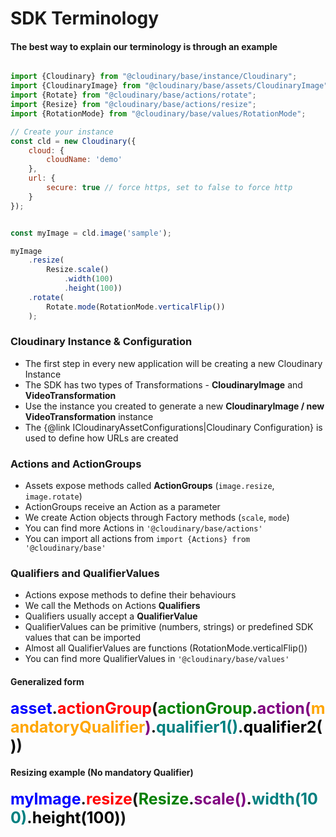 <h1>SDK Terminology</h1>

<h4>The best way to explain our terminology is through an example</h4>


```javascript

import {Cloudinary} from "@cloudinary/base/instance/Cloudinary";
import {CloudinaryImage} from "@cloudinary/base/assets/CloudinaryImage";
import {Rotate} from "@cloudinary/base/actions/rotate";
import {Resize} from "@cloudinary/base/actions/resize";
import {RotationMode} from "@cloudinary/base/values/RotationMode";

// Create your instance
const cld = new Cloudinary({
    cloud: {
        cloudName: 'demo'
    },
    url: {
        secure: true // force https, set to false to force http
    }
});


const myImage = cld.image('sample');

myImage
    .resize(
        Resize.scale()
            .width(100)
            .height(100))
    .rotate(
        Rotate.mode(RotationMode.verticalFlip())
    );

```

<h3>Cloudinary Instance & Configuration</h3>
<ul>
  <li>The first step in every new application will be creating a new Cloudinary Instance 
  <li>The SDK has two types of Transformations - <b>CloudinaryImage</b> and <b>VideoTransformation</b>
  <li>Use the instance you created to generate a new <b>CloudinaryImage / new VideoTransformation</b> instance
  <li>The {@link ICloudinaryAssetConfigurations|Cloudinary Configuration} is used to define how URLs are created 
</ul>

<h3>Actions and ActionGroups</h3>
<ul>
  <li>Assets expose methods called <b>ActionGroups</b> (<code>image.resize</code>, <code>image.rotate</code>) 
  <li>ActionGroups receive an Action as a parameter
  <li>We create Action objects through Factory methods (<code>scale</code>, <code>mode</code>)
  <li>You can find more Actions in <code>'@cloudinary/base/actions'</code>
  <li>You can import all actions from <code>import {Actions} from '@cloudinary/base'</code>
</ul>


<h3>Qualifiers and QualifierValues</h3>
<ul>
  <li>Actions expose methods to define their behaviours
  <li>We call the Methods on Actions <b>Qualifiers</b>
  <li>Qualifiers usually accept a <b>QualifierValue</b>
  <li>QualifierValues can be primitive (numbers, strings) or predefined SDK values that can be imported
  <li>Almost all QualifierValues are functions (RotationMode.verticalFlip())
  <li>You can find more QualifierValues in <code>'@cloudinary/base/values'</code>
</ul>

<h4>Generalized form</h4>
<div style='font-size:25px; font-weight:bold'>
    <span style="color:blue">asset</span>.<span style="color:red">actionGroup</span>(<span style="color:green">actionGroup</span>.<span style="color:purple">action(<span style="color:orange">mandatoryQualifier</span>)</span>.<span style="color:teal">qualifier1()</span>.<span style="color:black">qualifier2()</span>)
</div>

<h4>Resizing example (No mandatory Qualifier)</h4>
<div style='font-size:25px; font-weight:bold'>
    <span style="color:blue">myImage</span>.<span style="color:red">resize</span>(<span style="color:green">Resize</span>.<span style="color:purple">scale()</span>.<span style="color:teal">width(100)</span>.<span style="color:black">height(100)</span>)
</div>
